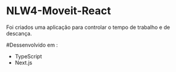 # NLW4-Moveit-React

Foi criados uma aplicação para controlar o tempo de trabalho e de descança.

#Dessenvolvido em :

* TypeScript
* Next.js
